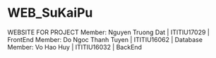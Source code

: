 # WEB_SuKaiPu
WEBSITE FOR PROJECT
Member: Nguyen Truong Dat | ITITIU17029 | FrontEnd
Member: Do Ngoc Thanh Tuyen | ITITIU16062 | Database
Member: Vo Hao Huy | ITITIU16032 | BackEnd 
